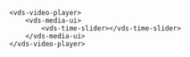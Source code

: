 <script>
import Docs from './_Docs.md';
</script>

<Docs>

```html:copy-highlight:slot=usage{3}
<vds-video-player>
	<vds-media-ui>
		<vds-time-slider></vds-time-slider>
	</vds-media-ui>
</vds-video-player>
```

</Docs>
